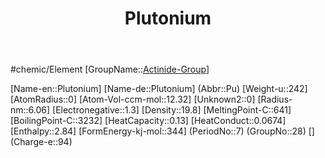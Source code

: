 ﻿---
title: "Plutonium"
type: Element

SpocWebEntityId: 21989
---

#chemic/Element 
[GroupName::[Actinide-Group](../Actinide-Group.md)]


[Name-en::Plutonium]
[Name-de::Plutonium]
(Abbr::Pu)
[Weight-u::242]
[AtomRadius::0]
[Atom-Vol-ccm-mol::12.32]
[Unknown2::0]
[Radius-nm::6.06]
[Electronegative::1.3]
[Density::19.8]
[MeltingPoint-C::641]
[BoilingPoint-C::3232]
[HeatCapacity::0.13]
[HeatConduct::0.0674]
[Enthalpy::2.84]
[FormEnergy-kj-mol::344]
(PeriodNo::7)
(GroupNo::28)
[]
(Charge-e::94)

